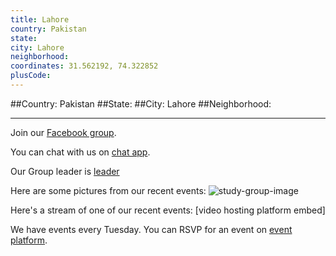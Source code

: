 ```yaml
---
title: Lahore
country: Pakistan
state: 
city: Lahore
neighborhood: 
coordinates: 31.562192, 74.322852
plusCode:
---
```


##Country: Pakistan
##State: 
##City: Lahore
##Neighborhood: 
*****
Join our [Facebook group](https://www.facebook.com/groups/free.code.camp.lahore).

You can chat with us on [chat app]().

Our Group leader is [leader]()

Here are some pictures from our recent events:
![study-group-image]()

Here's a stream of one of our recent events:
[video hosting platform embed]

We have events every Tuesday. You can RSVP for an event on [event platform]().

